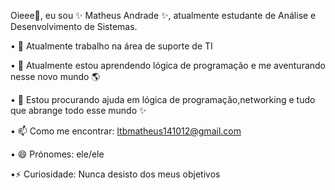 Oieee👋, eu sou ✨ Matheus Andrade ✨, atualmente estudante de Análise e Desenvolvimento de Sistemas.

• 🔭 Atualmente trabalho na área de suporte de TI

• 🌱 Atualmente estou aprendendo lógica de programação e me aventurando nesse novo mundo 🌎

• 🤔 Estou procurando ajuda em lógica de programação,networking e tudo que abrange todo esse mundo ✨

• 📫 Como me encontrar: ltbmatheus141012@gmail.com

• 😄 Prónomes: ele/ele

•⚡ Curiosidade: Nunca desisto dos meus objetivos
